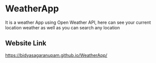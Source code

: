 # WeatherApp
It is a weather App using Open Weather API, here can see your current location weather as well as you can search any location

## Website Link
https://bidyasagaranupam.github.io/WeatherApp/
